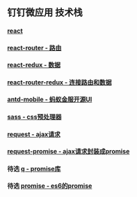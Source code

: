 ## 钉钉微应用 技术栈

#### [react](https://www.baidu.com/s?wd=react)

#### [react-router - 路由](https://www.baidu.com/s?wd=react-router)

#### [react-redux - 数据](https://www.baidu.com/s?wd=react-redux)

#### [react-router-redux - 连接路由和数据](https://www.baidu.com/s?wd=react-router-redux)

#### [antd-mobile - 蚂蚁金服开源UI](https://mobile.ant.design/docs/react/introduce)

#### [sass - css预处理器](https://www.baidu.com/s?wd=sass)

#### [request - ajax请求](https://www.baidu.com/s?wd=node,request)

#### [request-promise - ajax请求封装成promise](https://www.baidu.com/s?wd=request-promise)

#### 待选 [q - promise库](https://www.baidu.com/s?wd=react-router) 
#### 待选 [promise - es6的promise](https://www.baidu.com/s?wd=react-router) 